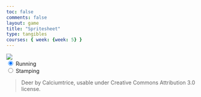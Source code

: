 ```yaml
---
toc: false
comments: false
layout: game
title: "Spritesheet"
type: tangibles
courses: { week: {week: 5} }
---
```


<body>
    <div>
        <canvas id="spriteContainer"> <!-- Within the base div is a canvas. An HTML canvas is used only for graphics. It allows the user to access some basic functions related to the image created on the canvas (including animation) -->
            <img id="horseSprite" src="{{site.baseurl}}/images/horse.png">
        </canvas>
        <div id="controls"> <!--basic radio buttons which can be used to check whether each individual animaiton works -->
            <input type="radio" name="animation" id="running" checked>
            <label for="running">Running</label><br>
            <input type="radio" name="animation" id="stamping">
            <label for="stamping">Stamping</label><br>
        </div>
    </div>
</body>

> Deer by Calciumtrice, usable under Creative Commons Attribution 3.0 license.

<script>
    window.addEventListener('load', function () {
        const canvas = document.getElementById('spriteContainer');
        const ctx = canvas.getContext('2d');
        const SPRITE_WIDTH = 112; // Width of window
        const SPRITE_HEIGHT = 84; // height of window
        const SCALE_FACTOR = 2; // Defines size of Window
        const FRAME_LIMIT = 6; // Number sprites in a row
        const FRAME_RATE = 30; // FPS

        canvas.width = SPRITE_WIDTH * SCALE_FACTOR;
        canvas.height = SPRITE_HEIGHT * SCALE_FACTOR;

        class Horse {
            constructor() {
                this.image = document.getElementById("horseSprite");
                this.spriteWidth = SPRITE_WIDTH;
                this.spriteHeight = SPRITE_HEIGHT;
                this.width = this.spriteWidth;
                this.height = this.spriteHeight;
                this.x = 0;
                this.y = 0;
                this.scale = 2;
                this.minFrame = 0;
                this.maxFrame = FRAME_LIMIT;
                this.frameX = 0;
                this.frameY = 0;
            }

            draw(context) {
                context.drawImage(
                    this.image,
                    this.frameX * this.spriteWidth,
                    this.frameY * this.spriteHeight,
                    this.spriteWidth,
                    this.spriteHeight,
                    this.x,
                    this.y,
                    this.width * this.scale,
                    this.height * this.scale
                );
            }

            update() {
                if (this.frameX < this.maxFrame) {
                    this.frameX++;
                } else {
                    this.frameX = 0;
                }
            }
        }

        const horse = new Horse();

        // Add event listener to the parent container for event delegation
        const controls = document.getElementById('controls');
        controls.addEventListener('click', function (event) {
            if (event.target.tagName === 'INPUT') {
                const selectedAnimation = event.target.id;
                switch (selectedAnimation) {
                    case 'running':
                        horse.frameY = 0;
                        break;
                    case 'stamping':
                        horse.frameY = 1;
                        break;
                    default:
                        break;
                }
            }
        });

        function animate() {
    setTimeout(function () {
        ctx.clearRect(0, 0, canvas.width, canvas.height);
        horse.draw(ctx);
        horse.update();
        requestAnimationFrame(animate);
    }, 1000 / FRAME_RATE); // Calculate the delay based on desired frame rate
}
        animate();
    });
</script>
